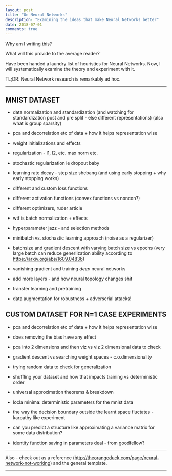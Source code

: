 ```yaml
---
layout: post
title: "On Neural Networks"
description: "Examining the ideas that make Neural Networks better"
date: 2018-07-01
comments: true
---
```


Why am I writing this?

What will this provide to the average reader?

Have been handed a laundry list of heuristics for Neural Networks. Now, I will systematically examine the theory and experiment with it.

TL;DR: Neural Network research is remarkably ad hoc.

---

## MNIST DATASET

- data normalization and standardization
  (and watching for standardization post and pre split - else  different representations)
  (also what is group sparsity)
- pca and decorrelation etc of data + how it helps representation wise

- weight initializations and effects
- regularization - l1, l2, etc. max norm etc.
- stochastic regularization ie dropout baby

- learning rate decay - step size shebang
  (and using early stopping + why early stopping works)

- different and custom loss functions
- different activation functions (convex functions vs noncon?)
- different optimizers, ruder article
- wtf is batch normalization + effects
- hyperparameter jazz - and selection methods
- minibatch vs. stochastic learning approach (noise as a regularizer)
- batchsize and gradient descent with varying batch size vs epochs
(very large batch can reduce generlization ability according to https://arxiv.org/abs/1609.04836)

- vanishing gradient and training *deep* neural networks
- add more layers - and how neural topology changes shit
- transfer learning and pretraining
- data augmentation for robustness + adverserial attacks!

## CUSTOM DATASET FOR N=1 CASE EXPERIMENTS

- pca and decorrelation etc of data + how it helps representation wise
- does removing the bias have any effect
- pca into 2 dimensions and then viz vs viz 2 dimensional data to check
- gradient descent vs searching weight spaces - c.o.dimensionality
- trying random data to check for generalization

- shuffling your dataset and how that impacts training vs deterministic order
- universal approximation theorems & breakdown

- locla minima: deterministic parameters for the mnist data
- the way the decision boundary outside the learnt space fluctates - karpathy like experiment
- can you predict a structure like approximating a variance matrix for some data distribution?
- identity function saving in parameters deal - from goodfellow?

---

Also - check out as a reference (http://theorangeduck.com/page/neural-network-not-working) and the general template.



---
